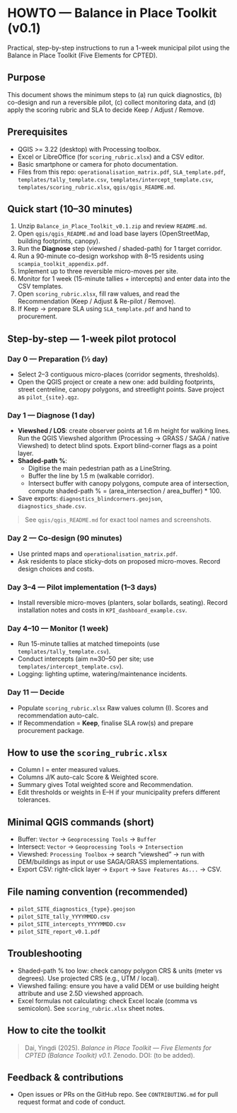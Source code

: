 # HOWTO — Balance in Place Toolkit (v0.1)

Practical, step-by-step instructions to run a 1-week municipal pilot using the Balance in Place Toolkit (Five Elements for CPTED).

## Purpose
This document shows the minimum steps to (a) run quick diagnostics, (b) co-design and run a reversible pilot, (c) collect monitoring data, and (d) apply the scoring rubric and SLA to decide Keep / Adjust / Remove.

## Prerequisites
- QGIS >= 3.22 (desktop) with Processing toolbox.  
- Excel or LibreOffice (for `scoring_rubric.xlsx`) and a CSV editor.  
- Basic smartphone or camera for photo documentation.  
- Files from this repo: `operationalisation_matrix.pdf`, `SLA_template.pdf`, `templates/tally_template.csv`, `templates/intercept_template.csv`, `templates/scoring_rubric.xlsx`, `qgis/qgis_README.md`.

## Quick start (10–30 minutes)
1. Unzip `Balance_in_Place_Toolkit_v0.1.zip` and review `README.md`.  
2. Open `qgis/qgis_README.md` and load base layers (OpenStreetMap, building footprints, canopy).  
3. Run the **Diagnose** step (viewshed / shaded-path) for 1 target corridor.  
4. Run a 90-minute co-design workshop with 8–15 residents using `scampia_toolkit_appendix.pdf`.  
5. Implement up to three reversible micro-moves per site.  
6. Monitor for 1 week (15-minute tallies + intercepts) and enter data into the CSV templates.  
7. Open `scoring_rubric.xlsx`, fill raw values, and read the Recommendation (Keep / Adjust & Re-pilot / Remove).  
8. If Keep → prepare SLA using `SLA_template.pdf` and hand to procurement.

## Step-by-step — 1-week pilot protocol
### Day 0 — Preparation (½ day)
- Select 2–3 contiguous micro-places (corridor segments, thresholds).  
- Open the QGIS project or create a new one: add building footprints, street centreline, canopy polygons, and streetlight points. Save project as `pilot_{site}.qgz`.

### Day 1 — Diagnose (1 day)
- **Viewshed / LOS**: create observer points at 1.6 m height for walking lines. Run the QGIS Viewshed algorithm (Processing → GRASS / SAGA / native Viewshed) to detect blind spots. Export blind-corner flags as a point layer.
- **Shaded-path %**:
  - Digitise the main pedestrian path as a LineString.
  - Buffer the line by 1.5 m (walkable corridor).
  - Intersect buffer with canopy polygons, compute area of intersection, compute shaded-path % = (area_intersection / area_buffer) * 100.
- Save exports: `diagnostics_blindcorners.geojson`, `diagnostics_shade.csv`.

> See `qgis/qgis_README.md` for exact tool names and screenshots.

### Day 2 — Co-design (90 minutes)
- Use printed maps and `operationalisation_matrix.pdf`.  
- Ask residents to place sticky-dots on proposed micro-moves. Record design choices and costs.

### Day 3–4 — Pilot implementation (1–3 days)
- Install reversible micro-moves (planters, solar bollards, seating). Record installation notes and costs in `KPI_dashboard_example.csv`.

### Day 4–10 — Monitor (1 week)
- Run 15-minute tallies at matched timepoints (use `templates/tally_template.csv`).  
- Conduct intercepts (aim n≈30–50 per site; use `templates/intercept_template.csv`).  
- Logging: lighting uptime, watering/maintenance incidents.

### Day 11 — Decide
- Populate `scoring_rubric.xlsx` Raw values column (I). Scores and recommendation auto-calc.  
- If Recommendation = **Keep**, finalise SLA row(s) and prepare procurement package.

## How to use the `scoring_rubric.xlsx`
- Column I = enter measured values.  
- Columns J/K auto-calc Score & Weighted score.  
- Summary gives Total weighted score and Recommendation.  
- Edit thresholds or weights in E–H if your municipality prefers different tolerances.

## Minimal QGIS commands (short)
- Buffer: `Vector` → `Geoprocessing Tools` → `Buffer`  
- Intersect: `Vector` → `Geoprocessing Tools` → `Intersection`  
- Viewshed: `Processing Toolbox` → search “viewshed” → run with DEM/buildings as input or use SAGA/GRASS implementations.  
- Export CSV: right-click layer → `Export` → `Save Features As...` → CSV.

## File naming convention (recommended)
- `pilot_SITE_diagnostics_{type}.geojson`  
- `pilot_SITE_tally_YYYYMMDD.csv`  
- `pilot_SITE_intercepts_YYYYMMDD.csv`  
- `pilot_SITE_report_v0.1.pdf`

## Troubleshooting
- Shaded-path % too low: check canopy polygon CRS & units (meter vs degrees). Use projected CRS (e.g., UTM / local).  
- Viewshed failing: ensure you have a valid DEM or use building height attribute and use 2.5D viewshed approach.  
- Excel formulas not calculating: check Excel locale (comma vs semicolon). See `scoring_rubric.xlsx` sheet notes.

## How to cite the toolkit
> Dai, Yingdi (2025). *Balance in Place Toolkit — Five Elements for CPTED (Balance Toolkit) v0.1.* Zenodo. DOI: (to be added).

## Feedback & contributions
- Open issues or PRs on the GitHub repo. See `CONTRIBUTING.md` for pull request format and code of conduct.

